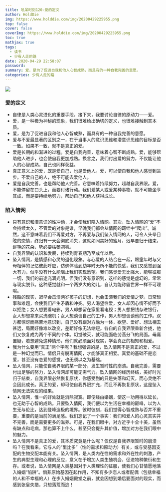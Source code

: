 ```yaml
---
title: 吼呆时刻120-爱的定义
author: HoldDie
img: https://www.holddie.com/img/20200429225955.png
top: false
cover: false
coverImg: https://www.holddie.com/img/20200429225955.png
toc: true
mathjax: true
tags:
  - 读书
  - 少有人走的路
date: 2020-04-29 22:58:07
password:
summary: 爱，是为了促进自我和他人心智成熟，而具有的一种自我完善的意愿。
categories: 少有人走的路
---
```


![](https://www.holddie.com/img/20200429225955.png)

### 爱的定义

- 自律是人类心灵进化的重要手段，接下来，我要讨论自律的原动力——爱。
- 爱，是一种极为神秘的现象，我们很难给出确切的定义，也很难接触到其本质。
- 爱，是为了促进自我和他人心智成熟，而具有的一种自我完善的意愿。
- 爱与不爱最显著的区别之一，在于当事人的意识思维和潜意识思维的目标是否一致。如果不一致，就不是真正的爱。
- 爱是长期的和渐进的过程。爱是自我完善，意味着心智不断成熟。爱，能够帮助他人进步，也会使自我更加成熟。换言之，我们付出爱的努力，不仅能让他人的心智成熟，自己也同样获益。
- 真正意义上的爱，既是爱自己，也是爱他人。爱，可以使自我和他人感觉到进步。不爱自己的人，绝不可能去爱他人。
- 爱是自我完善，也是帮助他人完善。它意味着持续努力，超越自我界限。爱，不能停留在口头上，而要付诸行动。我们爱某人或爱某种事物，就不可能坐享其成，而是要持续地努力，帮助自己和他人获得成长。

### 陷入情网

- 只有意识和潜意识的性冲动，才会使我们陷入情网。其次，坠入情网的“爱”不会持续太久，不管爱的对象是谁，早晚我们都会从情网的羁绊中“爬出”。诚然，这不意味着我们不再爱对方，不再爱与我们坠入情网的人，可令人头晕目眩的恋情，终归有一天会彻底消失，这就如同美好的蜜月，迟早要归于结束，鲜艳的花朵，势必要枯萎凋零。
- 自我界限的认识和发展，持续到青春期乃至成年以后。
- 坠入情网，是情感和心灵的退化现象。与心爱的人结合在一起，跟童年时与父母相伴的记忆彼此呼应，仿佛体验到幼年时无所不能的快感，我们又感觉到强大有力，似乎没有什么能阻止我们实现愿望。我们感觉爱无比强大，能够征服一切，我们的前途充满光明。但我们没有意识到，这样的感觉是虚幻的，常常与现实脱节。这种感觉就和一个两岁大的幼儿，自认为能称霸世界一样不可理喻。
- 残酷的现实，迟早会击溃两岁孩子的幻想，也会击溃我们的爱情之梦。日常琐事和难题，会使我们产生矛盾和冲突。男人渴望性爱，女人却因心情不好而予以拒绝；女人想要看电影，男人却想留在家里看电视；男人想把钱存进银行，女人却想拿来买洗碗机；女人想谈谈自己的工作，男人却想谈谈他的工作。双方都惊讶而痛苦地意识到，自己没有跟对方融为一体，欲望、爱好、想法相去甚远，局面好像难以改变，差距好像无法缩短。各自的自我界限重新合拢，他们又恢复成为两个不同的个体。幻觉破灭，就可能面临劳燕分飞的局面。毋庸置疑，若想避免这种情形，他们就必须面对现实，学会真正的相知和相爱。
- 我为什么要用“真正”两个字呢？我想强调的是，坠入情网不是真正的爱，不过是一种幻觉而已。情侣只有脱离情网，才能够真正相爱。真爱的基础不是恋爱，甚至没有恋爱的感觉，也无须以之为基础。
- 坠入情网，只能使自我界限的某一部分，发生暂时性的崩溃。自我完善，需要付出足够的努力，坠入情网却可能无需气力。坠入情网的经历终结，美好时光归于结束，自我界限必然恢复原状，你感受到的只是失落和幻灭，而心灵绝不会因此成长。真正的爱，却可使自我界限扩充，而且不再恢复原状，这是坠入情网无法实现的结果。
- 坠入情网，惟一的好处就是消除寂寞。即便经由婚姻，使这一功用得以延长，也无助于心智的成熟。只要坠入情网，我们便以为生活在幸福的巅峰，以为人生无与伦比，达到登峰造极的境界。彼时彼刻，我们觉得心智成熟与否并不重要，重要的是当前的满足感。我们忘记了一个事实：我们和爱人的心灵其实并不完善，而是需要更多的滋养。可是，在我们眼中，对方近乎十全十美，虽然有缺点和毛病，那也算不上什么，甚至只会提升其价值，增加对方在我们眼中的魅力。
- 坠入情网不是真正的爱，其本质究竟是什么呢？仅仅是自我界限暂时的崩溃吗？在我看来，它与人的“里比多”（性的需求和原动力）有关，或与受基因支配的生物交配本能有关。坠入情网，是人类内在性的需求和外在性的刺激，产生的典型生理和心理的反应，意义在于增加人类生殖机会，促进物种繁衍和生存。或者说，坠入情网是人类基因对于人类理性的征服，使我们心甘情愿地落入婚姻“陷阱”。倘非原始基因在起作用，不知有多少恋人或者配偶（包括幸福的人和不幸福的人）在步入婚姻殿堂之前，就会因想到婚后要面对的现实，而感到张皇失措，只想落荒而逃！
